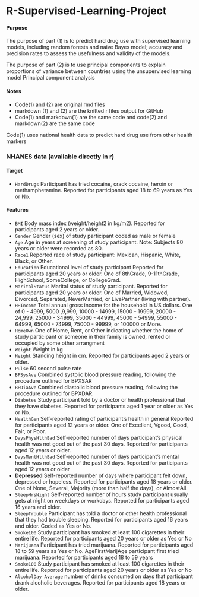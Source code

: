 # R-Supervised-Learning-Project 
#### Purpose
The purpose of part (1) is to predict hard drug use with supervised learning models, including random forests and naive Bayes model; accuracy and precision rates to assess the usefulness and validity of the models.

The purpose of part (2) is to use principal components to explain proportions of variance between countries using the unsupervised learning model Principal component analysis
#### Notes
+ Code(1) and (2) are original rmd files 
+ markdown (1) and (2) are the knitted r files output for GitHub
+ Code(1) and markdown(1) are the same code and code(2) and markdown(2) are the same code

Code(1) uses national health data to predict hard drug use from other health markers
### NHANES data (available directly in r)
#### Target
+ `HardDrugs` Participant has tried cocaine, crack cocaine, heroin or methamphetamine. Reported
for participants aged 18 to 69 years as Yes or No.
#### Features
+ `BMI` Body mass index (weight/height2 in kg/m2). Reported for participants aged 2 years or older.
+ `Gender` Gender (sex) of study participant coded as male or female
+ `Age` Age in years at screening of study participant. Note: Subjects 80 years or older were recorded
as 80.
+ `Race1` Reported race of study participant: Mexican, Hispanic, White, Black, or Other.
+ `Education` Educational level of study participant Reported for participants aged 20 years or older.
One of 8thGrade, 9-11thGrade, HighSchool, SomeCollege, or CollegeGrad.
+ `MaritalStatus` Marital status of study participant. Reported for participants aged 20 years or older.
One of Married, Widowed, Divorced, Separated, NeverMarried, or LivePartner (living
with partner).
+ `HHIncome` Total annual gross income for the household in US dollars. One of 0 - 4999, 5000
,9,999, 10000 - 14999, 15000 - 19999, 20000 - 24,999, 25000 - 34999, 35000 - 44999,
45000 - 54999, 55000 - 64999, 65000 - 74999, 75000 - 99999, or 100000 or More.
+ `HomeOwn` One of Home, Rent, or Other indicating whether the home of study participant or someone in their family is owned, rented or occupied by some other arrangment
+ `Weight` Weight in kg
+ `Height` Standing height in cm. Reported for participants aged 2 years or older.
+ `Pulse` 60 second pulse rate
+ `BPSysAve` Combined systolic blood pressure reading, following the procedure outlined for BPXSAR
+ `BPDiaAve` Combined diastolic blood pressure reading, following the procedure outlined for BPXDAR.
+ `Diabetes` Study participant told by a doctor or health professional that they have diabetes. Reported
for participants aged 1 year or older as Yes or No.
+ `HealthGen` Self-reported rating of participant’s health in general Reported for participants aged 12
years or older. One of Excellent, Vgood, Good, Fair, or Poor.
+ `DaysPhysHlthBad` Self-reported number of days participant’s physical health was not good out of
the past 30 days. Reported for participants aged 12 years or older.
+ `DaysMentHlthBad` Self-reported number of days participant’s mental health was not good out of
the past 30 days. Reported for participants aged 12 years or older
+ **Depressed** Self-reported number of days where participant felt down, depressed or hopeless. Reported for participants aged 18 years or older. One of None, Several, Majority (more than
half the days), or AlmostAll.
+ `SleepHrsNight` Self-reported number of hours study participant usually gets at night on weekdays
or workdays. Reported for participants aged 16 years and older.
+ `SleepTrouble` Participant has told a doctor or other health professional that they had trouble sleeping. Reported for participants aged 16 years and older. Coded as Yes or No.
+ `Smoke100` Study participant has smoked at least 100 cigarettes in their entire life. Reported for
participants aged 20 years or older as Yes or No
+ `Marijuana` Participant has tried marijuana. Reported for participants aged 18 to 59 years as Yes
or No. AgeFirstMarijAge participant first tried marijuana. Reported for participants aged 18
to 59 years
+ `Smoke100` Study participant has smoked at least 100 cigarettes in their entire life. Reported for
participants aged 20 years or older as Yes or No
+ `AlcoholDay Average` number of drinks consumed on days that participant drank alcoholic beverages. Reported for participants aged 18 years or older.





